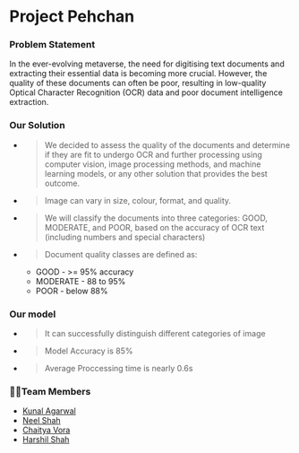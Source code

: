 # Project Pehchan

### Problem Statement
In the ever-evolving metaverse, the need for digitising text documents and
extracting their essential data is becoming more crucial. However, the quality of
these documents can often be poor, resulting in low-quality Optical Character
Recognition (OCR) data and poor document intelligence extraction.

### Our Solution
- > We decided to assess the quality of the documents and determine if they are
fit to undergo OCR and further processing using computer vision, image
processing methods, and machine learning models, or any other solution
that provides the best outcome.
- > Image can vary in size, colour, format, and quality.
- > We will classify the documents into three categories: GOOD,
MODERATE, and POOR, based on the accuracy of OCR text (including
numbers and special characters) 
- > Document quality classes are defined as:
  - GOOD - >= 95% accuracy
  - MODERATE - 88 to 95%
  - POOR - below 88%
  
### Our model
- > It can successfully distinguish different categories of image
- > Model Accuracy is 85%
- > Average Proccessing time is nearly 0.6s
  
### 👨‍💻Team Members
- [Kunal Agarwal](https://github.com/KunalA18)
- [Neel Shah](https://github.com/Neel-Shah-29)
- [Chaitya Vora](https://github.com/vorachaitya)
- [Harshil Shah](https://github.com/harshilshah99)

